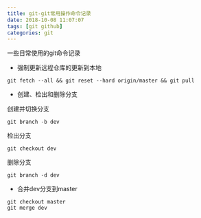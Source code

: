 ```yaml
---
title: git-git常用操作命令记录
date: 2018-10-08 11:07:07
tags: [git github]
categories: git
---
```



一些日常使用的git命令记录


- 强制更新远程仓库的更新到本地
```
git fetch --all && git reset --hard origin/master && git pull
```

- 创建、检出和删除分支

创建并切换分支
```
git branch -b dev
```

检出分支
```
git checkout dev
```

删除分支
```
git branch -d dev
```

- 合并dev分支到master
```
git checkout master
git merge dev
```



